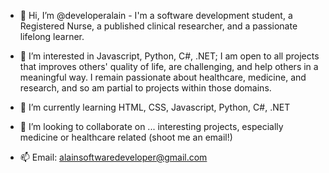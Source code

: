 - 👋 Hi, I’m @developeralain - I'm a software development student, a Registered Nurse, a published clinical researcher, and a passionate lifelong learner.

- 👀 I’m interested in Javascript, Python, C#, .NET; I am open to all projects that improves others' quality of life, are challenging, 
and help others in a meaningful way. I remain passionate about healthcare, medicine, and research, and so am partial to projects within those domains.
- 🌱 I’m currently learning HTML, CSS, Javascript, Python, C#, .NET
- 💞️ I’m looking to collaborate on ... interesting projects, especially medicine or healthcare related (shoot me an email!)
- 📫 Email: alainsoftwaredeveloper@gmail.com 

<!---
developeralain/developeralain is a ✨ special ✨ repository because its `README.md` (this file) appears on your GitHub profile.
You can click the Preview link to take a look at your changes.
--->
